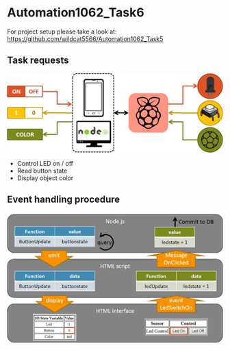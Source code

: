 # Automation1062_Task6

For project setup please take a look at: https://github.com/wildcat5566/Automation1062_Task5 <br />

## Task requests
![alt text](./src/mission.jpg) <br />
- Control LED on / off <br />
- Read button state <br />
- Display object color <br />

## Event handling procedure
![alt text](./src/eventhandling.jpg) <br />
